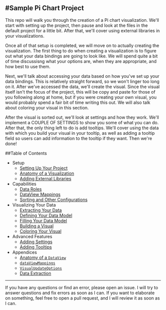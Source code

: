 #Sample Pi Chart Project
---
This repo will walk you through the creation of a Pi chart visualization. We'll start with setting up the project, then pause and look at the files in the default project for a little bit. After that, we'll cover using external libraries in your visualizations.

Once all of that setup is completed, we will move on to actually creating the visualization. The first thing to do when creating a visualization is to figure out what your data bindings are going to look like. We will spend quite a bit of time discussisng what your options are, when they are appropriate, and how best to use them.

Next, we'll talk about accessing your data based on how you've set up your data bindings. This is relatively straight forward, so we won't linger too long on it. After we've accessed the data, we'll create the visual. Since the visual itself isn't the focus of the project, this will be copy and paste for those of you following along at home, but if you were creating your own visual, you would probably spend a fair bit of time writing this out. We will also talk about coloring your visual in this section.

After the visual is sorted out, we'll look at settings and how they work. We'll implement a COUPLE OF SETTINGS to show you some of what you can do. After that, the only thing left to do is add tooltips. We'll cover using the data with which you build your visual in your tooltip, as well as adding a tooltip field so users can add information to the tooltip if they want. Then we're done!

##Table of Contents
*   Setup
    *   [Setting Up Your Project]()
    *   [Anatomy of a Visualization]()
    *   [Adding External Libraries]()
*   Capabilities
    *   [Data Roles]()
    *   [DataView Mappings]()
    *   [Sorting and Other Configurations]()
*   Visualizing Your Data
    *   [Extracting Your Data]()
    *   [Defining Your Data Model]()
    *   [Filling Your Data Model]()
    *   [Building a Visual]()
    *   [Coloring Your Visual]()
*   Advanced Features
    *   [Adding Settings]()
    *   [Adding Tooltips]()
*   Appendices
    *   [Anatomy of a `DataView`]()
    *   [`dataViewMappings`]()
    *   [`VisualUpdateOptions`]()
    *   [Data Extraction]()

---
If you have any questions or find an error, please open an issue. I will try to answer questions and fix errors as soon as I can. If you want to elaborate on something, feel free to open a pull request, and I will review it as soon as I can.
